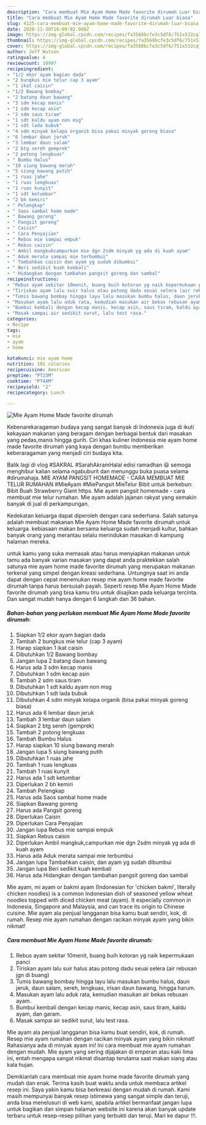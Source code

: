 ```yaml
---
description: "Cara membuat Mie Ayam Home Made favorite dirumah Luar biasa"
title: "Cara membuat Mie Ayam Home Made favorite dirumah Luar biasa"
slug: 4125-cara-membuat-mie-ayam-home-made-favorite-dirumah-luar-biasa
date: 2020-11-30T16:09:02.048Z
image: https://img-global.cpcdn.com/recipes/fa3568bcfe3c5df6/751x532cq70/mie-ayam-home-made-favorite-dirumah-foto-resep-utama.jpg
thumbnail: https://img-global.cpcdn.com/recipes/fa3568bcfe3c5df6/751x532cq70/mie-ayam-home-made-favorite-dirumah-foto-resep-utama.jpg
cover: https://img-global.cpcdn.com/recipes/fa3568bcfe3c5df6/751x532cq70/mie-ayam-home-made-favorite-dirumah-foto-resep-utama.jpg
author: Jeff Watson
ratingvalue: 4
reviewcount: 10997
recipeingredient:
- "1/2 ekor ayam bagian dada"
- "2 bungkus mie telur cap 3 ayam"
- "1 ikat caisin"
- "1/2 Bawang bombay"
- "2 batang daun bawang"
- "3 sdm kecap manis"
- "1 sdm kecap asin"
- "2 sdm saus tiram"
- "1 sdt kaldu ayam non msg"
- "1 sdt lada bubuk"
- "4 sdm minyak kelapa organik bisa pakai minyak goreng biasa"
- "6 lembar daun jeruk"
- "3 lembar daun salam"
- "2 btg sereh gemprek"
- "2 potong lengkuas"
- " Bumbu Halus"
- "10 siung bawang merah"
- "5 siung bawang putih"
- "1 ruas jahe"
- "1 ruas lengkuas"
- "1 ruas kunyit"
- "1 sdt ketumbar"
- "2 bh kemiri"
- " Pelengkap"
- " Saos sambal home made"
- " Bawang goreng"
- " Pangsit goreng"
- " Caisin"
- " Cara Penyajian"
- " Rebus mie sampai empuk"
- " Rebus caisin"
- " Ambil mangkukcampurkan mie dgn 2sdm minyak yg ada di kuah ayam"
- " Aduk merata sampai mie terbumbui"
- " Tambahkan caisin dan ayam yg sudah dibumbui"
- " Beri sedikit kuah kembali"
- " Hidangkan dengan tambahan pangsit goreng dan sambal"
recipeinstructions:
- "Rebus ayam sekitar 10menit, buang buih kotoran yg naik kepermukaan panci"
- "Tiriskan ayam lalu suir halus atau potong dadu seuai selera (air rebusan jgn di buang)"
- "Tumis bawang bombay hingga layu lalu masukan bumbu halus, daun jeruk, daun salam, sereh, lengkuas, irisan daun bawang, hingga harum."
- "Masukan ayam lalu aduk rata, kemudian masukan air bekas rebusan ayam."
- "Bumbui kembali dengan kecap manis, kecap asin, saus tiram, kaldu ayam, dan garam."
- "Masak sampai air sedikit surut, lalu test rasa."
categories:
- Recipe
tags:
- mie
- ayam
- home

katakunci: mie ayam home 
nutrition: 101 calories
recipecuisine: American
preptime: "PT23M"
cooktime: "PT44M"
recipeyield: "2"
recipecategory: Lunch

---
```



![Mie Ayam Home Made favorite dirumah](https://img-global.cpcdn.com/recipes/fa3568bcfe3c5df6/751x532cq70/mie-ayam-home-made-favorite-dirumah-foto-resep-utama.jpg)

Kebenarekaragaman budaya yang sangat banyak di Indonesia juga di ikuti kekayaan makanan yang beragam dengan berbagai bentuk dari masakan yang pedas,manis hingga gurih. Ciri khas kuliner Indonesia mie ayam home made favorite dirumah yang kaya dengan bumbu memberikan keberaragaman yang menjadi ciri budaya kita.


Balik lagi di vlog #SAKRAL #SarahAkramHalal edisi ramadhan 😃 semoga menghibur kalian selama ngabuburit dan menunggu buka puasa selama #dirumahaja. MIE AYAM PANGSIT HOMEMADE - CARA MEMBUAT MIE TELUR RUMAHAN #MieAyam #MiePangsit MieTelur Bibit untuk berkebun: Bibit Buah Strawberry Giant https. Mie ayam pangsit homemade - cara membuat mie telur rumahan. Mie ayam adalah jajanan rakyat yang semakin banyak di jual di perkampungan.

Kedekatan keluarga dapat diperoleh dengan cara sederhana. Salah satunya adalah membuat makanan Mie Ayam Home Made favorite dirumah untuk keluarga. kebiasaan makan bersama keluarga sudah menjadi kultur, bahkan banyak orang yang merantau selalu merindukan masakan di kampung halaman mereka.

untuk kamu yang suka memasak atau harus menyiapkan makanan untuk tamu ada banyak varian masakan yang dapat anda praktekkan salah satunya mie ayam home made favorite dirumah yang merupakan makanan terkenal yang simpel dengan kreasi sederhana. Untungnya saat ini anda dapat dengan cepat menemukan resep mie ayam home made favorite dirumah tanpa harus bersusah payah.
Seperti resep Mie Ayam Home Made favorite dirumah yang bisa kamu tiru untuk disajikan pada keluarga tercinta. Dan sangat mudah hanya dengan 6 langkah dan 36 bahan.


<!--inarticleads1-->

##### Bahan-bahan yang perlukan membuat Mie Ayam Home Made favorite dirumah:

1. Siapkan 1/2 ekor ayam bagian dada
1. Tambah 2 bungkus mie telur (cap 3 ayam)
1. Harap siapkan 1 ikat caisin
1. Dibutuhkan 1/2 Bawang bombay
1. Jangan lupa 2 batang daun bawang
1. Harus ada 3 sdm kecap manis
1. Dibutuhkan 1 sdm kecap asin
1. Tambah 2 sdm saus tiram
1. Dibutuhkan 1 sdt kaldu ayam non msg
1. Dibutuhkan 1 sdt lada bubuk
1. Dibutuhkan 4 sdm minyak kelapa organik (bisa pakai minyak goreng biasa)
1. Harus ada 6 lembar daun jeruk
1. Tambah 3 lembar daun salam
1. Siapkan 2 btg sereh (gemprek)
1. Tambah 2 potong lengkuas
1. Tambah  Bumbu Halus
1. Harap siapkan 10 siung bawang merah
1. Jangan lupa 5 siung bawang putih
1. Dibutuhkan 1 ruas jahe
1. Tambah 1 ruas lengkuas
1. Tambah 1 ruas kunyit
1. Harus ada 1 sdt ketumbar
1. Diperlukan 2 bh kemiri
1. Tambah  Pelengkap
1. Harus ada  Saos sambal home made
1. Siapkan  Bawang goreng
1. Harus ada  Pangsit goreng
1. Diperlukan  Caisin
1. Diperlukan  Cara Penyajian
1. Jangan lupa  Rebus mie sampai empuk
1. Siapkan  Rebus caisin
1. Diperlukan  Ambil mangkuk,campurkan mie dgn 2sdm minyak yg ada di kuah ayam
1. Harus ada  Aduk merata sampai mie terbumbui
1. Jangan lupa  Tambahkan caisin, dan ayam yg sudah dibumbui
1. Jangan lupa  Beri sedikit kuah kembali
1. Harus ada  Hidangkan dengan tambahan pangsit goreng dan sambal


Mie ayam, mi ayam or bakmi ayam (Indonesian for &#39;chicken bakmi&#39;, literally chicken noodles) is a common Indonesian dish of seasoned yellow wheat noodles topped with diced chicken meat (ayam). It especially common in Indonesia, Singapore and Malaysia, and can trace its origin to Chinese cuisine. Mie ayam ala penjual langganan bisa kamu buat sendiri, kok, di rumah. Resep mie ayam rumahan dengan racikan minyak ayam yang bikin nikmat! 

<!--inarticleads2-->

##### Cara membuat  Mie Ayam Home Made favorite dirumah:

1. Rebus ayam sekitar 10menit, buang buih kotoran yg naik kepermukaan panci
1. Tiriskan ayam lalu suir halus atau potong dadu seuai selera (air rebusan jgn di buang)
1. Tumis bawang bombay hingga layu lalu masukan bumbu halus, daun jeruk, daun salam, sereh, lengkuas, irisan daun bawang, hingga harum.
1. Masukan ayam lalu aduk rata, kemudian masukan air bekas rebusan ayam.
1. Bumbui kembali dengan kecap manis, kecap asin, saus tiram, kaldu ayam, dan garam.
1. Masak sampai air sedikit surut, lalu test rasa.


Mie ayam ala penjual langganan bisa kamu buat sendiri, kok, di rumah. Resep mie ayam rumahan dengan racikan minyak ayam yang bikin nikmat! Rahasianya ada di minyak ayam ini! Ini cara membuat mie ayam rumahan dengan mudah. Mie ayam yang sering dijajakan di emperan atau kaki lima ini, entah mengapa sangat nikmat disantap terutama saat makan siang atau kala hujan. 

Demikianlah cara membuat mie ayam home made favorite dirumah yang mudah dan enak. Terima kasih buat waktu anda untuk membaca artikel resep ini. Saya yakin kamu bisa berkreasi dengan mudah di rumah. Kami masih mempunyai banyak resep istimewa yang sangat simple dan teruji, anda bisa menelusuri di web kami, apabila artikel bermanfaat jangan lupa untuk bagikan dan simpan halaman website ini karena akan banyak update terbaru untuk resep-resep pilihan yang terbukti dan teruji. Mari ke dapur !!!. 
